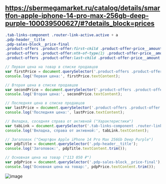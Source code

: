 ## https://sbermegamarket.ru/catalog/details/smartfon-apple-iphone-14-pro-max-256gb-deep-purple-100039500627/#?details_block=prices

```css
.tab-links-component .router-link-active.active + a
.pdp-header__title
.pdp-sales-block__price-final
.product-offers .product-offer:first-child .product-offer-price__amount
.product-offers .product-offer:nth-of-type(2) .product-offer-price__amount
.product-offers .product-offer:last-child .product-offer-price__amount
```

```javascript
// Первая цена на товар в списке продавцов
var firstPrice = document.querySelector('.product-offers .product-offer .product-offer-price__amount');
console.log('Первая цена:', firstPrice.textContent);

// Вторая цена в списке продавцов
var secondPrice = document.querySelector('.product-offers .product-offer:nth-of-type(2) .product-offer-price__amount');
console.log('Вторая цена:', secondPrice.textContent);

// Последняя цена в списке продавцов
var lastPrice = document.querySelector('.product-offers .product-offer:last-child .product-offer-price__amount');
console.log('Последняя цена:', lastPrice.textContent);

// Вкладка, соседняя справа от активной ("Характеристики")
var tabLink = document.querySelector('.tab-links-component .router-link-active.active + a');
console.log('Вкладка, справа от активной:', tabLink.textContent);

// Заголовок ("Смартфон Apple iPhone 14 Pro Max 256Gb Deep Purple")
var pdpTitle = document.querySelector('.pdp-header__title');
console.log('Заголовок:', pdpTitle.textContent.trim());

// Основная цена на товар ("113 050 ₽")
var pdpPrice = document.querySelector('.pdp-sales-block__price-final');
console.log('Основная цена на товар:', pdpPrice.textContent.trim());
```

![image](https://github.com/aleksa-mnk/test-task/assets/61269026/f651001d-45bf-40fd-a8ac-352c7ae41182)


